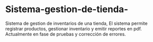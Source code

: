 # Sistema-gestion-de-tienda-
Sistema de gestion de inventarios de una tienda,  El sistema permite registrar productos, gestionar inventario y emitir reportes en pdf. Actualmente en fase de pruebas y corrección de errores.
